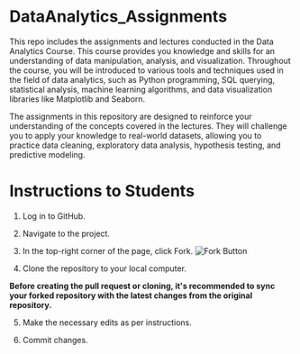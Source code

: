 # DataAnalytics_Assignments

This repo includes the assignments and lectures conducted in the Data Analytics Course. This course provides you knowledge and skills for an understanding of data manipulation, analysis, and visualization. Throughout the course, you will be introduced to various tools and techniques used in the field of data analytics, such as Python programming, SQL querying, statistical analysis, machine learning algorithms, and data visualization libraries like Matplotlib and Seaborn.

The assignments in this repository are designed to reinforce your understanding of the concepts covered in the lectures. They will challenge you to apply your knowledge to real-world datasets, allowing you to practice data cleaning, exploratory data analysis, hypothesis testing, and predictive modeling. 

# Instructions to Students

1) Log in to GitHub.
2) Navigate to the project.
3) In the top-right corner of the page, click Fork.
![Fork Button](https://github.com/myothida/mmdt-da-project/assets/88795729/d299edb3-f20a-477e-bc93-d79f03d2d835)

5) Clone the repository to your local computer.

**Before creating the pull request or cloning, it's recommended to sync your forked repository with the latest changes from the original repository.**

5) Make the necessary edits as per instructions.
   
7) Commit changes.


